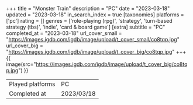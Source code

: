 +++
title = "Monster Train"
description = "PC"
date = "2023-03-18"
updated = "2023-03-18"
in_search_index = true
[taxonomies]
platforms = ['pc']
rating = []
genres = ['role-playing (rpg)', 'strategy', 'turn-based strategy (tbs)', 'indie', 'card & board game']
[extra]
subtitle = "PC"
completed_at = "2023-03-18"
url_cover_small = "https://images.igdb.com/igdb/image/upload/t_cover_small/co8tqp.jpg"
url_cover_big = "https://images.igdb.com/igdb/image/upload/t_cover_big/co8tqp.jpg"
+++
{{ image(src="https://images.igdb.com/igdb/image/upload/t_cover_big/co8tqp.jpg") }}

|              |            |
| ------------ | ---------- |
| Played platforms    | PC |
| Completed at | 2023/03/18 |

